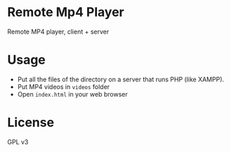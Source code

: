 Remote Mp4 Player
=======================

Remote MP4 player, client + server

# Usage

* Put all the files of the directory on a server that runs PHP (like XAMPP).
* Put MP4 videos in `videos` folder
* Open `index.html` in your web browser

# License

GPL v3